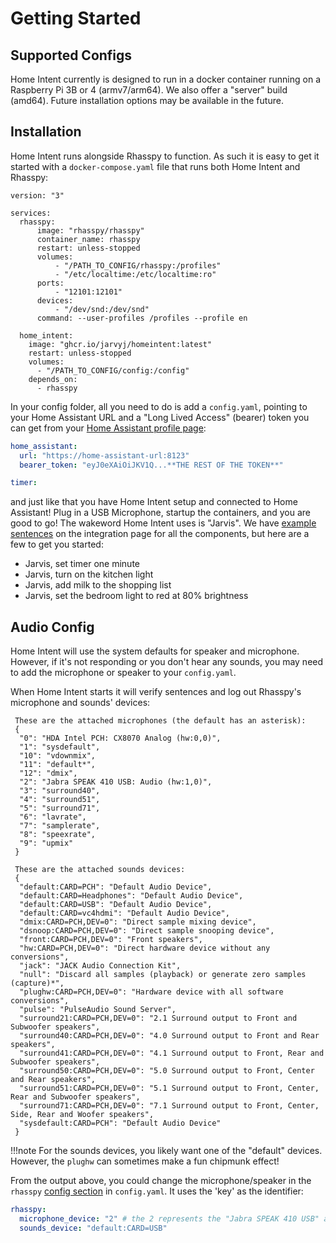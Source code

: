 # Getting Started

## Supported Configs
Home Intent currently is designed to run in a docker container running on a Raspberry Pi 3B or 4 (armv7/arm64). We also offer a "server" build (amd64). Future installation options may be available in the future.

## Installation
Home Intent runs alongside Rhasspy to function. As such it is easy to get it started with a `docker-compose.yaml` file that runs both Home Intent and Rhasspy:

```docker-compose
version: "3"

services:
  rhasspy:
      image: "rhasspy/rhasspy"
      container_name: rhasspy
      restart: unless-stopped
      volumes:
          - "/PATH_TO_CONFIG/rhasspy:/profiles"
          - "/etc/localtime:/etc/localtime:ro"
      ports:
          - "12101:12101"
      devices:
          - "/dev/snd:/dev/snd"
      command: --user-profiles /profiles --profile en
  
  home_intent:
    image: "ghcr.io/jarvyj/homeintent:latest"
    restart: unless-stopped
    volumes:
      - "/PATH_TO_CONFIG/config:/config"
    depends_on:
      - rhasspy

```

In your config folder, all you need to do is add a `config.yaml`, pointing to your Home Assistant URL and a "Long Lived Access" (bearer) token you can get from your [Home Assistant profile page](https://homeintent.jarvy.io/integrations/home-assistant/#getting-a-bearer-token):

```yaml
home_assistant:
  url: "https://home-assistant-url:8123"
  bearer_token: "eyJ0eXAiOiJKV1Q...**THE REST OF THE TOKEN**"

timer:

```

and just like that you have Home Intent setup and connected to Home Assistant! Plug in a USB Microphone, startup the containers, and you are good to go! The wakeword Home Intent uses is "Jarvis". We have [example sentences](https://homeintent.jarvy.io/integrations/home-assistant/#example-sentences) on the integration page for all the components, but here are a few to get you started:

 * Jarvis, set timer one minute
 * Jarvis, turn on the kitchen light
 * Jarvis, add milk to the shopping list
 * Jarvis, set the bedroom light to red at 80% brightness

## Audio Config
Home Intent will use the system defaults for speaker and microphone. However, if it's not responding or you don't hear any sounds, you may need to add the microphone or speaker to your `config.yaml`.

When Home Intent starts it will verify sentences and log out Rhasspy's microphone and sounds' devices:
```
 These are the attached microphones (the default has an asterisk):
 {
  "0": "HDA Intel PCH: CX8070 Analog (hw:0,0)",
  "1": "sysdefault",
  "10": "vdownmix",
  "11": "default*",
  "12": "dmix",
  "2": "Jabra SPEAK 410 USB: Audio (hw:1,0)",
  "3": "surround40",
  "4": "surround51",
  "5": "surround71",
  "6": "lavrate",
  "7": "samplerate",
  "8": "speexrate",
  "9": "upmix"
 }
```

```
 These are the attached sounds devices:
 {
  "default:CARD=PCH": "Default Audio Device",
  "default:CARD=Headphones": "Default Audio Device",
  "default:CARD=USB": "Default Audio Device",
  "default:CARD=vc4hdmi": "Default Audio Device",
  "dmix:CARD=PCH,DEV=0": "Direct sample mixing device",
  "dsnoop:CARD=PCH,DEV=0": "Direct sample snooping device",
  "front:CARD=PCH,DEV=0": "Front speakers",
  "hw:CARD=PCH,DEV=0": "Direct hardware device without any conversions",
  "jack": "JACK Audio Connection Kit",
  "null": "Discard all samples (playback) or generate zero samples (capture)*",
  "plughw:CARD=PCH,DEV=0": "Hardware device with all software conversions",
  "pulse": "PulseAudio Sound Server",
  "surround21:CARD=PCH,DEV=0": "2.1 Surround output to Front and Subwoofer speakers",
  "surround40:CARD=PCH,DEV=0": "4.0 Surround output to Front and Rear speakers",
  "surround41:CARD=PCH,DEV=0": "4.1 Surround output to Front, Rear and Subwoofer speakers",
  "surround50:CARD=PCH,DEV=0": "5.0 Surround output to Front, Center and Rear speakers",
  "surround51:CARD=PCH,DEV=0": "5.1 Surround output to Front, Center, Rear and Subwoofer speakers",
  "surround71:CARD=PCH,DEV=0": "7.1 Surround output to Front, Center, Side, Rear and Woofer speakers",
  "sysdefault:CARD=PCH": "Default Audio Device"
 }
```

!!!note
    For the sounds devices, you likely want one of the "default" devices. However, the `plughw` can sometimes make a fun chipmunk effect!

From the output above, you could change the microphone/speaker in the `rhasspy` [config section](/getting-started/rhasspy-config) in `config.yaml`. It uses the 'key' as the identifier:

```yaml
rhasspy:
  microphone_device: "2" # the 2 represents the "Jabra SPEAK 410 USB" above
  sounds_device: "default:CARD=USB"
```